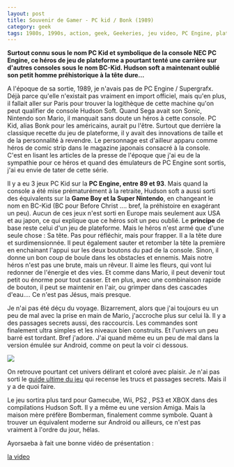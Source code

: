 ```yaml
---
layout: post
title: Souvenir de Gamer - PC kid / Bonk (1989)
category: geek
tags: 1980s, 1990s, action, geek, Geekeries, jeu video, PC Engine, plateforme, retrogaming
---
```

**Surtout connu sous le nom PC Kid et symbolique de la console NEC PC Engine, ce héros de jeu de plateforme a pourtant tenté une carrière sur d'autres consoles sous le nom BC-Kid. Hudson soft a maintenant oublié son petit homme préhistorique à la tête dure...**

A l'époque de sa sortie, 1989, je n'avais pas de PC Engine / Supergrafx. Déjà parce qu'elle n'existait pas vraiment en import officiel, mais qu'en plus, il fallait aller sur Paris pour trouver la logithèque de cette machine qu'on peut qualifier de console Hudson Soft. Quand Sega avait son Sonic, Nintendo son Mario, il manquait sans doute un héros à cette console. PC Kid, alias Bonk pour les américains, aurait pu l'être. Surtout que derrière la classique recette du jeu de plateforme, il y avait des innovations de taille et de la personnalité à revendre. Le personnage est d'ailleur apparu comme héros de comic strip dans le magazine japonais consacré à la console. C'est en lisant les articles de la presse de l'époque que j'ai eu de la sympathie pour ce héros et quand des émulateurs de PC Engine sont sortis, j'ai eu envie de tater de cette série.

Il y a eu 3 jeux PC Kid sur la **PC Engine, entre 89 et 93**. Mais quand la console a été mise prématurément à la retraite, Hudson soft a aussi sorti des équivalents sur la **Game Boy et la Super Nintendo**, en changeant le nom en BC-Kid (BC pour Before Christ .... bref, la préhistoire en exagérant un peu). Aucun de ces jeux n'est sorti en Europe mais seulement aux USA et au japon, ce qui explique que ce héros soit un peu oublié. Le **principe** de base reste celui d'un jeu de plateforme. Mais le héros n'est armé que d'une seule chose : Sa tête. Pas pour réfléchir, mais pour frapper. Il a la tête dure et surdimensionnée. Il peut également sauter et retomber la tête la première en enchainant l'appui sur les deux boutons du pad de la console. Sinon, il donne un bon coup de boule dans les obstacles et ennemis. Mais notre héros n'est pas une brute, mais un rêveur. Il aime les fleurs, qui vont lui redonner de l'énergie et des vies. Et comme dans Mario, il peut devenir tout petit ou énorme pour tout casser. Et en plus, avec une combinaison rapide de bouton, il peut se maintenir en l'air, ou grimper dans des cascades d'eau.... Ce n'est pas Jésus, mais presque.

Je n'ai pas été déçu du voyage. Bizarrement, alors que j'ai toujours eu un peu de mal avec la prise en main de Mario, j'accroche plus sur celui là. Il y a des passages secrets aussi, des raccourcis. Les commandes sont finalement ultra simples et les niveaux bien construits. Et l'univers un peu barré est tordant. Bref j'adore. J'ai quand même eu un peu de mal dans la version émulée sur Android, comme on peut la voir ci dessous.

<img class="wp-image-107 alignnone size-full" src="https://cheziceman.files.wordpress.com/2017/05/screenshot_2017-05-23-17-33-14.png" />

On retrouve pourtant cet univers délirant et coloré avec plaisir. Je n'ai pas sorti le <a href="http://bonkzonk.com/">guide ultime du jeu</a> qui recense les trucs et passages secrets. Mais il y a de quoi faire.

Le jeu sortira plus tard pour Gamecube, Wii, PS2 , PS3 et XBOX dans des compilations Hudson Soft. Il y a même eu une version Amiga. Mais la maison mère préfère Bomberman, finalement comme symbole. Quant à trouver un équivalent moderne sur Android ou ailleurs, ce n'est pas vraiment à l'ordre du jour, hélas.

Ayorsaeba à fait une bonne vidéo de présentation :

[la video](https://youtu.be/v-Bzb__sz7o)
